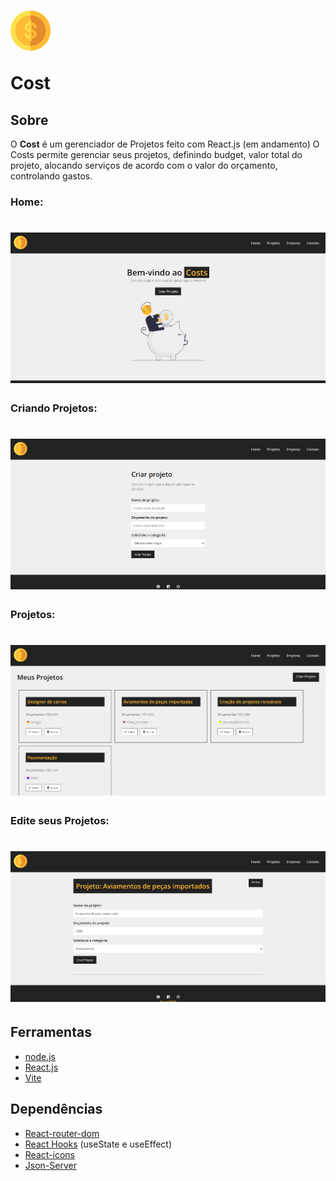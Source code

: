 <h1 > 
  <img src="./public/logo.png">
  <p>Cost</p>
</h1>

## Sobre

 O **Cost** é um gerenciador de Projetos feito com React.js (em andamento)
O Costs permite gerenciar seus projetos, definindo budget, valor total do projeto, alocando serviços de acordo com o valor do orçamento, controlando gastos.
### Home:
<h1> 
  <img src="./assets/home.png">
</h1>


### Criando Projetos:
<h1>
  <img src="./assets/createProject.png">  
</h1>

### Projetos:
<h1>
  <img src="./assets/projetos.png">  
</h1>

### Edite seus Projetos:
<h1>
  <img src="./assets/edit.png">  
</h1>

## Ferramentas 

- [node.js](https://nodejs.org/en)
- [React.js](https://react.dev/)
- [Vite](https://vitejs.dev/)


## Dependências

- [React-router-dom](https://beta.reactrouter.com/en/main/start/overview)
- [React Hooks](https://react.dev/reference/react) (useState e useEffect)
- [React-icons](https://react-icons.github.io/react-icons/)
- [Json-Server](https://www.npmjs.com/package/json-server)